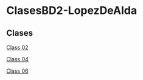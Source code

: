 # ClasesBD2-LopezDeAlda

## Clases
[Class 02](./Class02.sql)

[Class 04](./Class04.sql)

[Class 06](./Class06.sql)
